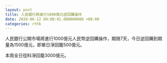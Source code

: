 ```yaml
---
layout: post
title: 人民銀行將進行1000億元逆回購操作
date: 2020-06-12 09:08:01.000000000 +08:00
categories: rthk
---
```


人民銀行公開市場將進行1000億元人民幣逆回購操作，期限7天，今日逆回購到期量為1500億元，即單日淨回籠500億元。

本周全日徑料淨回籠3000億元。
